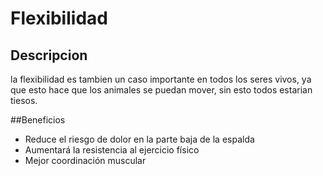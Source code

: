 # Flexibilidad

## Descripcion
la flexibilidad es tambien un caso importante en todos los seres vivos, ya que esto hace que los animales se puedan mover, sin esto todos estarian tiesos.

##Beneficios
- Reduce el riesgo de dolor en la parte baja de la espalda
- Aumentará la resistencia al ejercicio físico
- Mejor coordinación muscular 

